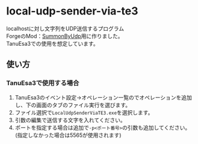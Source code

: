 # local-udp-sender-via-te3
localhostに対し文字列をUDP送信するプログラム  
ForgeのMod：[SummonByUdp](https://github.com/RR96ne/summon-by-udp-forge)用に作りました。  
TanuEsa3での使用を想定しています。  

## 使い方
### TanuEsa3で使用する場合
1. TanuEsa3のイベント設定→オペレーション一覧のでオペレーションを追加し、下の画面のタブのファイル実行を選びます。
1. ファイル選択で`LocalUdpSenderViaTE3.exe`を選択します。
1. 引数の編集で送信する文字を入れてください。
1. ポートを指定する場合は追加で`-p<ポート番号>`の引数も追加してください。(指定しなかった場合は5565が使用されます)

